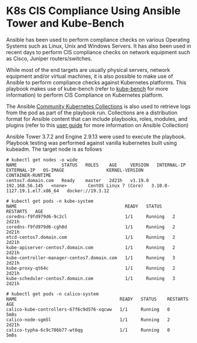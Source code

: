 # K8s CIS Compliance Using Ansible Tower and Kube-Bench

Ansible has been used to perform compliance checks on various Operating Systems such as Linux, Unix and Windows Servers. It has also been used in recent days to perform CIS compliance checks on network equipment such as Cisco, Juniper routers/switches.

While most of the end targets are usually physical servers, network equipment and/or virtual machines, it is also possible to make use of Ansible to perform compliance checks against Kubernetes platforms. This playbook makes use of kube-bench (refer to [kube-bench](https://github.com/aquasecurity/kube-bench) for more information) to perform CIS Compliance on Kubernetes platform.

The Ansible [Community Kubernetes Collections](https://galaxy.ansible.com/community/kubernetes) is also used to retrieve logs from the pod as part of the playbook run. Collections are a distribution format for Ansible content that can include playbooks, roles, modules, and plugins (refer to this [user guide](https://docs.ansible.com/ansible/latest/user_guide/collections_using.html) for more information on Ansible Collection)

Ansible Tower 3.7.2 and Engine 2.9.13 were used to execute the playbook. Playbook testing was performed against vanilla kubernetes built using kubeadm. The target node is as follows

```
# kubectl get nodes -o wide
NAME                 STATUS   ROLES    AGE     VERSION   INTERNAL-IP      EXTERNAL-IP   OS-IMAGE                KERNEL-VERSION                CONTAINER-RUNTIME
centos7.domain.com   Ready    master   2d21h   v1.19.0   192.168.56.145   <none>        CentOS Linux 7 (Core)   3.10.0-1127.19.1.el7.x86_64   docker://19.3.12
```

```
# kubectl get pods -n kube-system
NAME                                         READY   STATUS    RESTARTS   AGE
coredns-f9fd979d6-9c2cl                      1/1     Running   2          2d21h
coredns-f9fd979d6-cgh8d                      1/1     Running   2          2d21h
etcd-centos7.domain.com                      1/1     Running   2          2d21h
kube-apiserver-centos7.domain.com            1/1     Running   2          2d21h
kube-controller-manager-centos7.domain.com   1/1     Running   3          2d21h
kube-proxy-qt64c                             1/1     Running   2          2d21h
kube-scheduler-centos7.domain.com            1/1     Running   3          2d21h
```

```
# kubectl get pods -n calico-system
NAME                                       READY   STATUS    RESTARTS   AGE
calico-kube-controllers-67f6c9d576-xqcww   1/1     Running   0          5m8s
calico-node-sgm5l                          1/1     Running   2          2d21h
calico-typha-6c9c786b77-wt6qg              1/1     Running   0          5m8s
```
